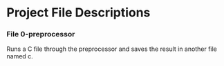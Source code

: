 # Project File Descriptions

### File 0-preprocessor
Runs a C file through the preprocessor and saves the 
result in another file named c.
